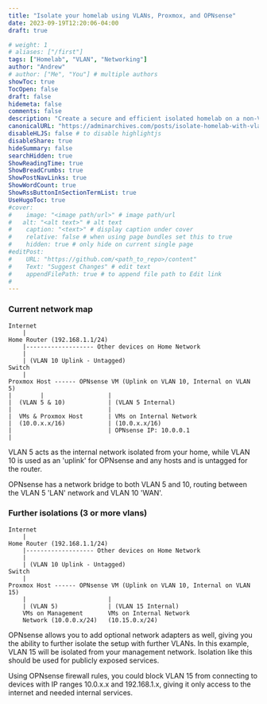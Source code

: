 ```yaml
---
title: "Isolate your homelab using VLANs, Proxmox, and OPNsense"
date: 2023-09-19T12:20:06-04:00
draft: true

# weight: 1
# aliases: ["/first"]
tags: ["Homelab", "VLAN", "Networking"]
author: "Andrew"
# author: ["Me", "You"] # multiple authors
showToc: true
TocOpen: false
draft: false
hidemeta: false
comments: false
description: "Create a secure and efficient isolated homelab on a non-VLAN aware home network using VLAN-aware switches and Proxmox bridges. When paired with Wireguard, you can securely access this network from anywhere. No longer takes down your entire houses network when you mess something up!"
canonicalURL: "https://adminarchives.com/posts/isolate-homelab-with-vlan/"
disableHLJS: false # to disable highlightjs
disableShare: true
hideSummary: false
searchHidden: true
ShowReadingTime: true
ShowBreadCrumbs: true
ShowPostNavLinks: true
ShowWordCount: true
ShowRssButtonInSectionTermList: true
UseHugoToc: true
#cover:
#    image: "<image path/url>" # image path/url
#   alt: "<alt text>" # alt text
#    caption: "<text>" # display caption under cover
#    relative: false # when using page bundles set this to true
#    hidden: true # only hide on current single page
#editPost:
#    URL: "https://github.com/<path_to_repo>/content"
#    Text: "Suggest Changes" # edit text
#    appendFilePath: true # to append file path to Edit link
#
---
```



### Current network map

```less
Internet
    |
Home Router (192.168.1.1/24)
    |------------------- Other devices on Home Network
    |
    | (VLAN 10 Uplink - Untagged)
Switch 
    |
Proxmox Host ------ OPNsense VM (Uplink on VLAN 10, Internal on VLAN 5)
|        |                  |
|  (VLAN 5 & 10)            | (VLAN 5 Internal)
|                           |
|  VMs & Proxmox Host       | VMs on Internal Network
|  (10.0.x.x/16)            | (10.0.x.x/16)
|                           | OPNsense IP: 10.0.0.1
|

```

VLAN 5 acts as the internal network isolated from your home, while VLAN 10 is used as an 'uplink' for OPNsense and any hosts and is untagged for the router.

OPNsense has a network bridge to both VLAN 5 and 10, routing between the VLAN 5 'LAN' network and VLAN 10 'WAN'. 


### Further isolations (3 or more vlans)
```less
Internet
    |
Home Router (192.168.1.1/24)
    |------------------- Other devices on Home Network
    |
    | (VLAN 10 Uplink - Untagged)
Switch 
    |
Proxmox Host ------ OPNsense VM (Uplink on VLAN 10, Internal on VLAN 15)
    |                       |
    | (VLAN 5)              | (VLAN 15 Internal)
    VMs on Management       VMs on Internal Network
    Network (10.0.0.x/24)   (10.15.0.x/24)
```

OPNsense allows you to add optional network adapters as well, giving you the ability to further isolate the setup with further VLANs.
In this example, VLAN 15 will be isolated from your management network. Isolation like this should be used for publicly exposed services.

Using OPNsense firewall rules, you could block VLAN 15 from connecting to devices with IP ranges 10.0.x.x and 192.168.1.x, giving it only access to the internet and needed internal services.

